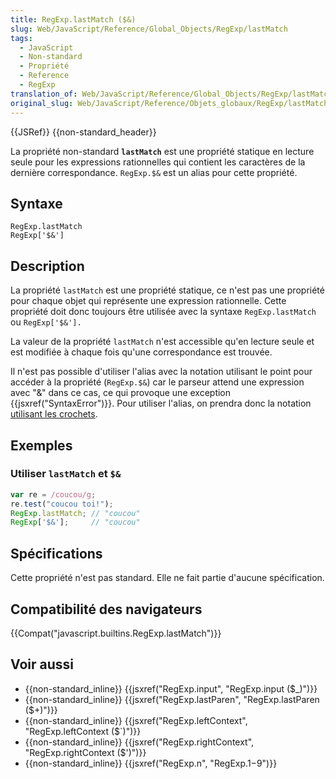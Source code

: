 ```yaml
---
title: RegExp.lastMatch ($&)
slug: Web/JavaScript/Reference/Global_Objects/RegExp/lastMatch
tags:
  - JavaScript
  - Non-standard
  - Propriété
  - Reference
  - RegExp
translation_of: Web/JavaScript/Reference/Global_Objects/RegExp/lastMatch
original_slug: Web/JavaScript/Reference/Objets_globaux/RegExp/lastMatch
---
```

{{JSRef}} {{non-standard_header}}

La propriété non-standard **`lastMatch`** est une propriété statique en lecture seule pour les expressions rationnelles qui contient les caractères de la dernière correspondance. `RegExp.$&` est un alias pour cette propriété.

## Syntaxe

    RegExp.lastMatch
    RegExp['$&']

## Description

La propriété `lastMatch` est une propriété statique, ce n'est pas une propriété pour chaque objet qui représente une expression rationnelle. Cette propriété doit donc toujours être utilisée avec la syntaxe `RegExp.lastMatch` ou `RegExp['$&'].`

La valeur de la propriété `lastMatch` n'est accessible qu'en lecture seule et est modifiée à chaque fois qu'une correspondance est trouvée.

Il n'est pas possible d'utiliser l'alias avec la notation utilisant le point pour accéder à la propriété (`RegExp.$&`) car le parseur attend une expression avec "&" dans ce cas, ce qui provoque une exception {{jsxref("SyntaxError")}}. Pour utiliser l'alias, on prendra donc la notation [utilisant les crochets](/fr/docs/Web/JavaScript/Reference/Opérateurs/Opérateurs_de_membres#Notation_avec_crochets).

## Exemples

### Utiliser `lastMatch` et `$&`

```js
var re = /coucou/g;
re.test("coucou toi!");
RegExp.lastMatch; // "coucou"
RegExp['$&'];     // "coucou"
```

## Spécifications

Cette propriété n'est pas standard. Elle ne fait partie d'aucune spécification.

## Compatibilité des navigateurs

{{Compat("javascript.builtins.RegExp.lastMatch")}}

## Voir aussi

- {{non-standard_inline}} {{jsxref("RegExp.input", "RegExp.input ($_)")}}
- {{non-standard_inline}} {{jsxref("RegExp.lastParen", "RegExp.lastParen ($+)")}}
- {{non-standard_inline}} {{jsxref("RegExp.leftContext", "RegExp.leftContext ($`)")}}
- {{non-standard_inline}} {{jsxref("RegExp.rightContext", "RegExp.rightContext ($')")}}
- {{non-standard_inline}} {{jsxref("RegExp.n", "RegExp.$1-$9")}}
